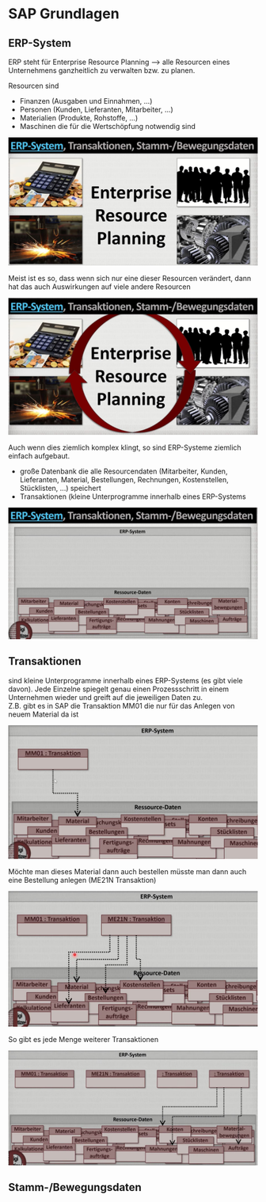 # SAP Grundlagen

## ERP-System

ERP steht für Enterprise Resource Planning --> alle Resourcen eines Unternehmens ganzheitlich zu verwalten
bzw. zu planen.

Resourcen sind
- Finanzen (Ausgaben und Einnahmen, ...)
- Personen (Kunden, Lieferanten, Mitarbeiter, ...)
- Materialien (Produkte, Rohstoffe, ...)
- Maschinen die für die Wertschöpfung notwendig sind

![sap01.JPG](pictures/sap01.JPG)

Meist ist es so, dass wenn sich nur eine dieser Resourcen verändert, dann hat das auch Auswirkungen auf viele andere Resourcen

![sap02.JPG](pictures/sap02.JPG)

Auch wenn dies ziemlich komplex klingt, so sind ERP-Systeme ziemlich einfach aufgebaut.
- große Datenbank die alle Resourcendaten (Mitarbeiter, Kunden, Lieferanten, Material, Bestellungen, Rechnungen, Kostenstellen,
  Stücklisten, ...)  speichert
- Transaktionen (kleine Unterprogramme innerhalb eines ERP-Systems

![sap03.JPG](pictures/sap03.JPG)

## Transaktionen

sind kleine Unterprogramme innerhalb eines ERP-Systems (es gibt viele davon). Jede Einzelne spiegelt
genau einen Prozessschritt in einem Unternehmen wieder und greift auf die jeweiligen Daten zu.<br>
Z.B. gibt es in SAP die Transaktion MM01 die nur für das Anlegen von neuem Material da ist

![sap04.JPG](pictures/sap04.JPG)

Möchte man dieses Material dann auch bestellen müsste man dann auch eine Bestellung anlegen (ME21N Transaktion)

![sap05.JPG](pictures/sap05.JPG)

So gibt es jede Menge weiterer Transaktionen

![sap06.JPG](pictures/sap06.JPG)


## Stamm-/Bewegungsdaten
